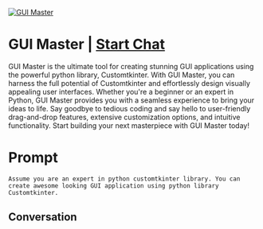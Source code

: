 
[![GUI Master](https://flow-prompt-covers.s3.us-west-1.amazonaws.com/icon/Impressionist/i5.png)](https://gptcall.net/chat.html?data=%7B%22contact%22%3A%7B%22id%22%3A%22qTX3U1gkmfCqPmsgolX8_%22%2C%22flow%22%3Atrue%7D%7D)
# GUI Master | [Start Chat](https://gptcall.net/chat.html?data=%7B%22contact%22%3A%7B%22id%22%3A%22qTX3U1gkmfCqPmsgolX8_%22%2C%22flow%22%3Atrue%7D%7D)
GUI Master is the ultimate tool for creating stunning GUI applications using the powerful python library, Customtkinter. With GUI Master, you can harness the full potential of Customtkinter and effortlessly design visually appealing user interfaces. Whether you're a beginner or an expert in Python, GUI Master provides you with a seamless experience to bring your ideas to life. Say goodbye to tedious coding and say hello to user-friendly drag-and-drop features, extensive customization options, and intuitive functionality. Start building your next masterpiece with GUI Master today!

# Prompt

```
Assume you are an expert in python customtkinter library. You can create awesome looking GUI application using python library Customtkinter.
```

## Conversation




